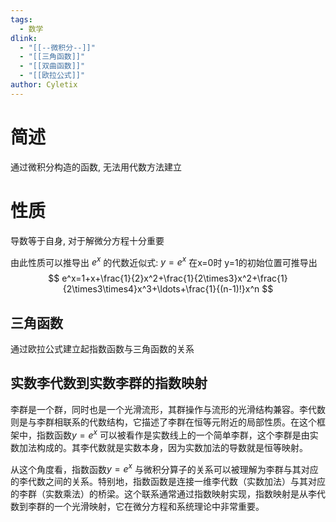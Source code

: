 ```yaml
---
tags:
  - 数学
dlink:
  - "[[--微积分--]]"
  - "[[三角函数]]"
  - "[[双曲函数]]"
  - "[[欧拉公式]]"
author: Cyletix
---
```

# 简述
通过微积分构造的函数, 无法用代数方法建立

# 性质
导数等于自身, 对于解微分方程十分重要

由此性质可以推导出 $e^x$ 的代数近似式: 
$y=e^x$ 在x=0时 y=1的初始位置可推导出
$$
e^x=1+x+\frac{1}{2}x^2+\frac{1}{2\times3}x^2+\frac{1}{2\times3\times4}x^3+\ldots+\frac{1}{(n-1)!}x^n
$$

## 三角函数
通过欧拉公式建立起指数函数与三角函数的关系


## 实数李代数到实数李群的指数映射

李群是一个群，同时也是一个光滑流形，其群操作与流形的光滑结构兼容。李代数则是与李群相联系的代数结构，它描述了李群在恒等元附近的局部性质。在这个框架中，指数函数$y=e^x$ 可以被看作是实数线上的一个简单李群，这个李群是由实数加法构成的。其李代数就是实数本身，因为实数加法的导数就是恒等映射。

从这个角度看，指数函数$y=e^x$ 与微积分算子的关系可以被理解为李群与其对应的李代数之间的关系。特别地，指数函数是连接一维李代数（实数加法）与其对应的李群（实数乘法）的桥梁。这个联系通常通过指数映射实现，指数映射是从李代数到李群的一个光滑映射，它在微分方程和系统理论中非常重要。
